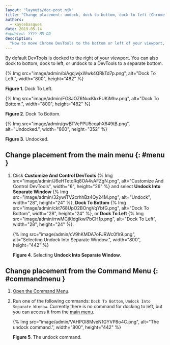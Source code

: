 ```yaml
---
layout: "layouts/doc-post.njk"
title: "Change placement: undock, dock to bottom, dock to left (Chrome DevTools)"
authors:
  - kaycebasques
date: 2019-05-14
#updated: YYYY-MM-DD
description:
  "How to move Chrome DevTools to the bottom or left of your viewport, or to a separate window."
---
```


By default DevTools is docked to the right of your viewport. You can also dock to bottom, dock to
left, or undock to a DevTools to a separate bottom.

{% Img src="image/admin/biAgcjwjxWwk4QRkTd7p.png", alt="Dock To Left.", width="800", height="482" %}

**Figure 1**. Dock To Left.

{% Img src="image/admin/FG8JOZ6NuxKkxFUKiMhv.png", alt="Dock To Bottom.", width="800", height="482" %}

**Figure 2**. Dock To Bottom.

{% Img src="image/admin/gwBTVePPU5cqahX649tB.png", alt="Undocked.", width="800", height="352" %}

**Figure 3**. Undocked.

## Change placement from the main menu {: #menu }

1.  Click **Customize And Control DevTools**
    {% Img src="image/admin/J6eHTetqRq8OA4vAFZgN.png", alt="Customize And Control DevTools", width="6", height="26" %} and
    select **Undock Into Separate Window**
    {% Img src="image/admin/32ywiTV2crhhBz4Qy24M.png", alt="Undock", width="28", height="24" %}, **Dock To Bottom**
    {% Img src="image/admin/ckt768UpO2BOngVqYbfG.png", alt="Dock To Bottom", width="28", height="24" %}, or **Dock To
    Left** {% Img src="image/admin/rrwMCjKldgIkwl7bCH1p.png", alt="Dock To Left", width="28", height="24" %}.

    {% Img src="image/admin/cV9hKMDA7oFJRWc0flr9.png", alt="Selecting Undock Into Separate Window.", width="800", height="442" %}

    **Figure 4**. Selecting **Undock Into Separate Window**.

## Change placement from the Command Menu {: #commandmenu }

1.  [Open the Command Menu][1].
2.  Run one of the following commands: `Dock To Bottom`, `Undock Into Separate Window`. Currently
    there is no command for docking to left, but you can access it from the [main menu][2].

    {% Img src="image/admin/VAHPOl8MveN1GYVP8o4C.png", alt="The undock command.", width="800", height="442" %}

    **Figure 5**. The undock command.

[1]: /web/tools/chrome-devtools/command-menu
[2]: #menu

